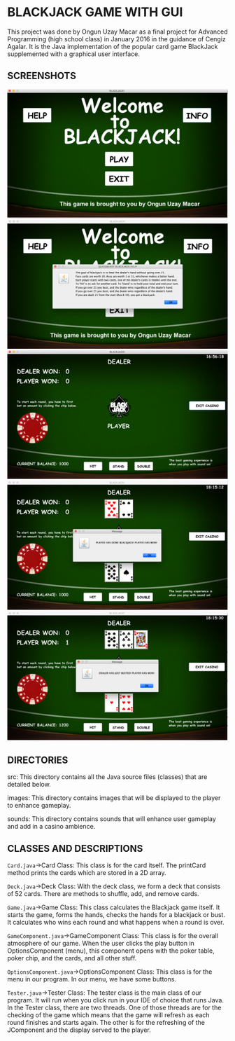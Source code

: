 # BLACKJACK GAME WITH GUI

This project was done by Ongun Uzay Macar as a final project for Advanced Programming (high school class) 
in January 2016 in the guidance of Cengiz Agalar. It is the Java implementation of the popular card game 
BlackJack supplemented with a graphical user interface.

## SCREENSHOTS
![Screenshot](screenshots/mainpage.png)
![Screenshot](screenshots/gamedescription.png)
![Screenshot](screenshots/uninitializedgame.png)
![Screenshot](screenshots/gameexample1.png)
![Screenshot](screenshots/gameexample2.png)

## DIRECTORIES
src: This directory contains all the Java source files (classes) that are detailed below.  

images: This directory contains images that will be displayed to the player to enhance gameplay.

sounds: This directory contains sounds that will enhance user gameplay and add in a casino ambience.

## CLASSES AND DESCRIPTIONS
```Card.java```->Card Class: This class is for the card itself. The printCard method prints the cards which are stored in a 2D
array.

```Deck.java```->Deck Class: With the deck class, we form a deck that consists of 52 cards. There are methods to shuffle, add,
and remove cards.

```Game.java```->Game Class: This class calculates the Blackjack game itself. It starts the game, forms the hands, checks the
hands for a blackjack or bust. It calculates who wins each round and what happens when a round is over.

```GameComponent.java```->GameComponent Class: This class is for the overall atmosphere of our game. When the user clicks the
play button in OptionsComponent (menu), this component opens with the poker table, poker chip, and the cards, and all other stuff.

```OptionsComponent.java```->OptionsComponent Class: This class is for the menu in our program. In our menu, we have some
buttons.

```Tester.java```->Tester Class: The tester class is the main class of our program. It will run when you click run in your IDE
of choice that runs Java. In the Tester class, there are two threads. One of those threads are for the checking of the game
which means that the game will refresh as each round finishes and starts again. The other is for the
refreshing of the JComponent and the display served to the player.
